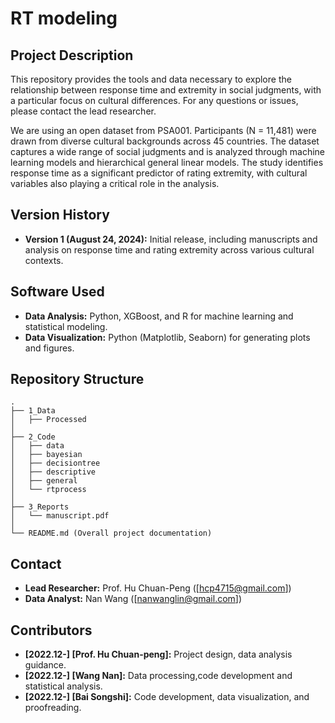 # RT modeling

## Project Description

This repository provides the tools and data necessary to explore the relationship between response time and extremity in social judgments, with a particular focus on cultural differences. For any questions or issues, please contact the lead researcher.

We are using an open dataset from PSA001. Participants (N = 11,481) were drawn from diverse cultural backgrounds across 45 countries. The dataset captures a wide range of social judgments and is analyzed through machine learning models and hierarchical general linear models. The study identifies response time as a significant predictor of rating extremity, with cultural variables also playing a critical role in the analysis.

## Version History

- **Version 1 (August 24, 2024):** Initial release, including manuscripts and analysis on response time and rating extremity across various cultural contexts.

## Software Used

- **Data Analysis:** Python, XGBoost, and R for machine learning and statistical modeling.
- **Data Visualization:** Python (Matplotlib, Seaborn) for generating plots and figures.


## Repository Structure

```
.
├── 1_Data
│   ├── Processed
│
├── 2_Code
│   ├── data
│   ├── bayesian
│   ├── decisiontree
│   ├── descriptive
│   ├── general
│   └── rtprocess
│
├── 3_Reports
│   └── manuscript.pdf
│
└── README.md (Overall project documentation)
```

## Contact

- **Lead Researcher:** Prof. Hu Chuan-Peng ([hcp4715@gmail.com])
- **Data Analyst:** Nan Wang ([nanwanglin@gmail.com])

## Contributors

- **[2022.12-] [Prof. Hu Chuan-peng]:** Project design, data analysis guidance.
- **[2022.12-] [Wang Nan]:** Data processing,code development and statistical analysis.
- **[2022.12-] [Bai Songshi]:** Code development, data visualization, and proofreading.

